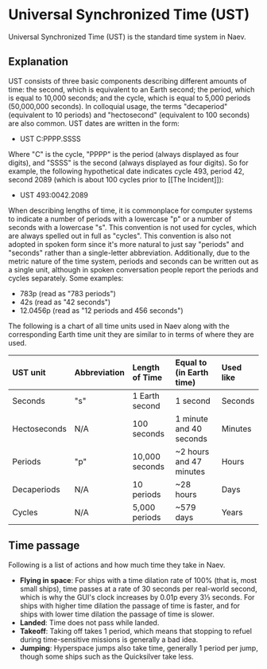 # Universal Synchronized Time (UST)

Universal Synchronized Time (UST) is the standard time system in Naev.

## Explanation

UST consists of three basic components describing different amounts of time: the second, which is equivalent to an Earth second; the period, which is equal to 10,000 seconds; and the cycle, which is equal to 5,000 periods (50,000,000 seconds). In colloquial usage, the terms "decaperiod" (equivalent to 10 periods) and "hectosecond" (equivalent to 100 seconds) are also common. UST dates are written in the form:

* UST C:PPPP.SSSS

Where "C" is the cycle, "PPPP" is the period (always displayed as four digits), and "SSSS" is the second (always displayed as four digits). So for example, the following hypothetical date indicates cycle 493, period 42, second 2089 (which is about 100 cycles prior to [[The Incident]]):

* UST 493:0042.2089

When describing lengths of time, it is commonplace for computer systems to indicate a number of periods with a lowercase "p" or a number of seconds with a lowercase "s". This convention is not used for cycles, which are always spelled out in full as "cycles". This convention is also not adopted in spoken form since it's more natural to just say "periods" and "seconds" rather than a single-letter abbreviation. Additionally, due to the metric nature of the time system, periods and seconds can be written out as a single unit, although in spoken conversation people report the periods and cycles separately. Some examples:

* 783p (read as "783 periods")
* 42s (read as "42 seconds")
* 12.0456p (read as "12 periods and 456 seconds")

The following is a chart of all time units used in Naev along with the corresponding Earth time unit they are similar to in terms of where they are used.

| UST unit     | Abbreviation | Length of Time | Equal to (in Earth time) | Used like |
|:-------------|:-------------|:---------------|:-------------------------|:----------|
| Seconds      | "s"          | 1 Earth second | 1 second                 | Seconds   |
| Hectoseconds | N/A          | 100 seconds    | 1 minute and 40 seconds  | Minutes   |
| Periods      | "p"          | 10,000 seconds | ~2 hours and 47 minutes  | Hours     |
| Decaperiods  | N/A          | 10 periods     | ~28 hours                | Days      |
| Cycles       | N/A          | 5,000 periods  | ~579 days                | Years     |

## Time passage

Following is a list of actions and how much time they take in Naev.

* **Flying in space**: For ships with a time dilation rate of 100% (that is, most small ships), time passes at a rate of 30 seconds per real-world second, which is why the GUI's clock increases by 0.01p every 3⅓ seconds. For ships with higher time dilation the passage of time is faster, and for ships with lower time dilation the passage of time is slower.
* **Landed**: Time does not pass while landed.
* **Takeoff**: Taking off takes 1 period, which means that stopping to refuel during time-sensitive missions is generally a bad idea.
* **Jumping**: Hyperspace jumps also take time, generally 1 period per jump, though some ships such as the Quicksilver take less.
